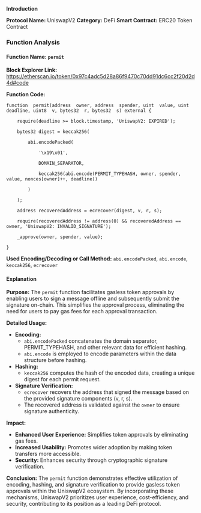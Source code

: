 ﻿
**Introduction**

**Protocol Name:** UniswapV2
**Category:** DeFi
**Smart Contract:** ERC20 Token Contract

### Function Analysis

#### Function Name: `permit`
**Block Explorer Link:** https://etherscan.io/token/0x97c4adc5d28a86f9470c70dd91dc6cc2f20d2d4d#code

**Function Code:**

```solidity
function  permit(address  owner, address  spender, uint  value, uint  deadline, uint8  v, bytes32  r, bytes32  s) external {

	require(deadline >= block.timestamp, 'UniswapV2: EXPIRED');

	bytes32 digest = keccak256(

		abi.encodePacked(

			'\x19\x01',

			DOMAIN_SEPARATOR,

			keccak256(abi.encode(PERMIT_TYPEHASH, owner, spender, value, nonces[owner]++, deadline))

		)

	);

	address recoveredAddress = ecrecover(digest, v, r, s);

	require(recoveredAddress != address(0) && recoveredAddress == owner, 'UniswapV2: INVALID_SIGNATURE');

	_approve(owner, spender, value);

}

```


**Used Encoding/Decoding or Call Method:**  `abi.encodePacked`,  `abi.encode`,  `keccak256`,  `ecrecover`

#### Explanation

**Purpose:** The `permit` function facilitates gasless token approvals by enabling users to sign a message offline and subsequently submit the signature on-chain. This simplifies the approval process, eliminating the need for users to pay gas fees for each approval transaction.

**Detailed Usage:**

-   **Encoding:**
    -   `abi.encodePacked` concatenates the domain separator, PERMIT_TYPEHASH, and other relevant data for efficient hashing.
    -   `abi.encode` is employed to encode parameters within the data structure before hashing.
-   **Hashing:**
    -   `keccak256` computes the hash of the encoded data, creating a unique digest for each permit request.
-   **Signature Verification:**
    -   `ecrecover` recovers the address that signed the message based on the provided signature components (v, r, s).
    -   The recovered address is validated against the `owner` to ensure signature authenticity.

**Impact:**

-   **Enhanced User Experience:** Simplifies token approvals by eliminating gas fees.
-   **Increased Usability:** Promotes wider adoption by making token transfers more accessible.
-   **Security:** Enhances security through cryptographic signature verification.

**Conclusion:** The `permit` function demonstrates effective utilization of encoding, hashing, and signature verification to provide gasless token approvals within the UniswapV2 ecosystem. By incorporating these mechanisms, UniswapV2 prioritizes user experience, cost-efficiency, and security, contributing to its position as a leading DeFi protocol.
